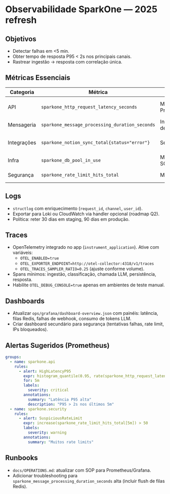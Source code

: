 # Observabilidade SparkOne — 2025 refresh

## Objetivos
- Detectar falhas em <5 min.
- Obter tempo de resposta P95 < 2s nos principais canais.
- Rastrear ingestão → resposta com correlação única.

## Métricas Essenciais
| Categoria | Métrica | Fonte | Alerta |
| --- | --- | --- | --- |
| API | `sparkone_http_request_latency_seconds` | Middleware Prometheus | P95 > 2s por 3 min |
| Mensageria | `sparkone_message_processing_duration_seconds` | Instrumentação de serviços | P99 > 10s |
| Integrações | `sparkone_notion_sync_total{status="error"}` | Services | >3 falhas/5 min |
| Infra | `sparkone_db_pool_in_use` | Métricas SQLAlchemy | >80% 5 min |
| Segurança | `sparkone_rate_limit_hits_total` | Middleware | picos > 50/min |

## Logs
- `structlog` com enriquecimento (`request_id`, `channel`, `user_id`).
- Exportar para Loki ou CloudWatch via handler opcional (roadmap Q2).
- Política: reter 30 dias em staging, 90 dias em produção.

## Traces
- OpenTelemetry integrado no app (`instrument_application`). Ative com variáveis:
  - `OTEL_ENABLED=true`
  - `OTEL_EXPORTER_ENDPOINT=http://otel-collector:4318/v1/traces`
  - `OTEL_TRACES_SAMPLER_RATIO=0.25` (ajuste conforme volume).
- Spans mínimos: ingestão, classificação, chamada LLM, persistência, resposta.
- Habilite `OTEL_DEBUG_CONSOLE=true` apenas em ambientes de teste manual.

## Dashboards
- Atualizar `ops/grafana/dashboard-overview.json` com painéis: latência, filas Redis, falhas de webhook, consumo de tokens LLM.
- Criar dashboard secundário para segurança (tentativas falhas, rate limit, IPs bloqueados).

## Alertas Sugeridos (Prometheus)
```yaml
groups:
  - name: sparkone.api
    rules:
      - alert: HighLatencyP95
        expr: histogram_quantile(0.95, rate(sparkone_http_request_latency_seconds_bucket[5m])) > 2
        for: 5m
        labels:
          severity: critical
        annotations:
          summary: "Latência P95 alta"
          description: "P95 > 2s nos últimos 5m"
  - name: sparkone.security
    rules:
      - alert: SuspiciousRateLimit
        expr: increase(sparkone_rate_limit_hits_total[5m]) > 50
        labels:
          severity: warning
        annotations:
          summary: "Muitos rate limits"
```

## Runbooks
- `docs/OPERATIONS.md`: atualizar com SOP para Prometheus/Grafana.
- Adicionar troubleshooting para `sparkone_message_processing_duration_seconds` alta (incluir flush de filas Redis).
